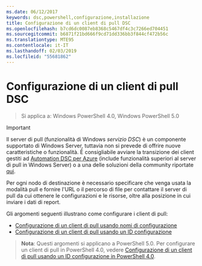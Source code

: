 ```yaml
---
ms.date: 06/12/2017
keywords: dsc,powershell,configurazione,installazione
title: Configurazione di un client di pull DSC
ms.openlocfilehash: b7cd6dc0087eb8368c5467df4c3c7266ed704451
ms.sourcegitcommit: b6871f21bd666f9cd71dd336bb3f844cf472b56c
ms.translationtype: MTE95
ms.contentlocale: it-IT
ms.lasthandoff: 02/03/2019
ms.locfileid: "55681862"
---
```

# <a name="setting-up-a-dsc-pull-client"></a>Configurazione di un client di pull DSC

> Si applica a: Windows PowerShell 4.0, Windows PowerShell 5.0

> [!IMPORTANT]
> Il server di pull (funzionalità di Windows *servizio DSC*) è un componente supportato di Windows Server, tuttavia non si prevede di offrire nuove caratteristiche o funzionalità. È consigliabile avviare la transizione dei client gestiti ad [Automation DSC per Azure](/azure/automation/automation-dsc-getting-started) (include funzionalità superiori al server di pull in Windows Server) o a una delle soluzioni della community riportate [qui](pullserver.md#community-solutions-for-pull-service).

Per ogni nodo di destinazione è necessario specificare che venga usata la modalità pull e fornire l'URL o il percorso di file per contattare il server di pull da cui ottenere le configurazioni e le risorse, oltre alla posizione in cui inviare i dati di report.

Gli argomenti seguenti illustrano come configurare i client di pull:

* [Configurazione di un client di pull usando nomi di configurazione](pullClientConfigNames.md)
* [Configurazione di un client di pull usando un ID configurazione](pullClientConfigID.md)

> **Nota**: Questi argomenti si applicano a PowerShell 5.0. Per configurare un client di pull in PowerShell 4.0, vedere [Configurazione di un client di pull usando un ID configurazione in PowerShell 4.0](pullClientConfigID4.md).